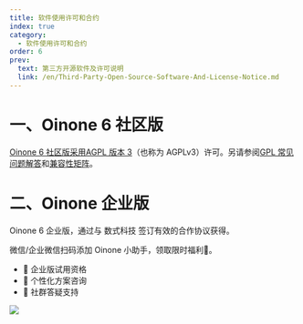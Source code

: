 ```yaml
---
title: 软件使用许可和合约
index: true
category:
  - 软件使用许可和合约
order: 6
prev:
  text: 第三方开源软件及许可说明
  link: /en/Third-Party-Open-Source-Software-And-License-Notice.md
---
```

# 一、Oinone 6 社区版

[Oinone 6 社区版采用AGPL 版本 3](http://www.gnu.org/licenses/agpl-3.0.en.html)（也称为 AGPLv3）许可。另请参阅[GPL 常见问题解答](http://www.gnu.org/licenses/gpl-faq.en.html)和[兼容性矩阵](http://www.gnu.org/licenses/gpl-faq.en.html%23AllCompatibility)。

# 二、Oinone 企业版

Oinone 6 企业版，通过与 数式科技 签订有效的合作协议获得。

微信/企业微信扫码添加 Oinone 小助手，领取限时福利🎁。

+ 🎁 企业版试用资格
+ 🎁 个性化方案咨询
+ 🎁 社群答疑支持

![](https://oinone-jar.oss-cn-zhangjiakou.aliyuncs.com/welcome-document/Software-License-and-Contract/1749524409862-e4355c8c-3a5f-4592-92e4-9438ad0808fe.png)
